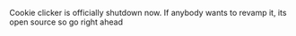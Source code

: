 Cookie clicker is officially shutdown now. If anybody wants to revamp it, its open source so go right ahead
